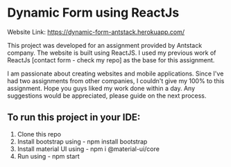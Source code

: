 # Dynamic Form using ReactJs

Website Link: https://dynamic-form-antstack.herokuapp.com/

This project was developed for an assignment provided by Antstack company. The website is built using ReactJS. I used my previous work of ReactJs [contact form - check my repo] as the base for this assignment. 

I am passionate about creating websites and mobile applications. Since I've had two assignments from other companies, I couldn't give my 100% to this assignment. Hope you guys liked my work done within a day. Any suggestions would be appreciated, please guide on the next process.

## To run this project in your IDE:
1. Clone this repo
2. Install bootstrap using - npm install bootstrap
3. Install material UI using - npm i @material-ui/core
4. Run using - npm start

